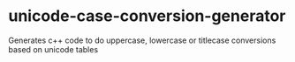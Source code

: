# unicode-case-conversion-generator
Generates c++ code to do uppercase, lowercase or titlecase conversions based on unicode tables
